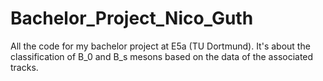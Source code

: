 # Bachelor_Project_Nico_Guth

All the code for my bachelor project at E5a (TU Dortmund). It's about the classification of B_0 and B_s mesons based on the data of the associated tracks.